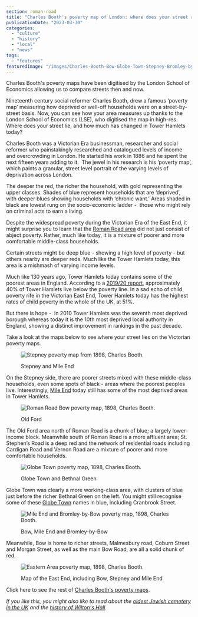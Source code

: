 ```yaml
---
section: roman-road
title: "Charles Booth's poverty map of London: where does your street rank?"
publicationDate: "2023-03-30"
categories: 
  - "culture"
  - "history"
  - "local"
  - "news"
tags: 
  - "features"
featuredImage: "/images/Charles-Booth-Bow-Globe-Town-Stepney-Bromley-by-Bow.jpg"
---
```


Charles Booth's poverty maps have been digitised by the London School of Economics allowing us to compare streets then and now.

Nineteenth century social reformer Charles Booth, drew a famous ‘poverty map’ measuring how deprived or well-off households were on a street-by-street basis. Now, you can see how your area measures up thanks to the London School of Economics (LSE), who digitised the map in high-res. Where does your street lie, and how much has changed in Tower Hamlets today? 

Charles Booth was a Victorian Era businessman, researcher and social reformer who painstakingly researched and catalogued levels of income and overcrowding in London. He started his work in 1886 and he spent the next fifteen years adding to it.  The jewel in his research is his ‘poverty map’, which paints a granular, street level portrait of the varying levels of deprivation across London. 

The deeper the red, the richer the household, with gold representing the upper classes. Shades of blue represent households that are ‘deprived’, with deeper blues showing households with ‘chronic want.’ Areas shaded in black are lowest rung on the socio-economic ladder -  those who might rely on criminal acts to earn a living. 

Despite the widespread poverty during the Victorian Era of the East End, it might surprise you to learn that the [Roman Road area](https://romanroadlondon.com/where-is-bow-mile-end-old-ford-globe-town/) did not just consist of abject poverty. Rather, much like today, it is a mixture of poorer and more comfortable middle-class households.

Certain streets might be deep blue - showing a high level of poverty - but others nearby are deeper reds. Much like the Tower Hamlets today, this area is a mishmash of varying income levels. 

Much like 130 years ago, Tower Hamlets today contains some of the poorest areas in England. According to a [2019/20 report](https://www.trustforlondon.org.uk/data/boroughs/tower-hamlets-poverty-and-inequality-indicators/), approximately 40% of Tower Hamlets live below the poverty line. In a sad echo of child poverty rife in the Victorian East End, Tower Hamlets today has the highest rates of child poverty in the whole of the UK, at 51%.

But there is hope -  in 2010 Tower Hamlets was the seventh most deprived borough whereas today it is the 10th most deprived local authority in England, showing a distinct improvement in rankings in the past decade.

Take a look at the maps below to see where your street lies on the Victorian poverty maps.

<figure>

![Stepney poverty map from 1898, Charles Booth.](/images/Charles-Booth-Stepney-1024x683.jpg)

<figcaption>

Stepney and Mile End

</figcaption>

</figure>

On the Stepney side, there are poorer streets mixed with these middle-class households, even some spots of black - areas where the poorest peoples live. Interestingly, [Mile End](https://romanroadlondon.com/mile-end-park-history/) today still has some of the most deprived areas in Tower Hamlets.

<figure>

![Roman Road Bow poverty map, 1898, Charles Booth.](/images/Charles-Booth-Bow-1024x683.jpg)

<figcaption>

Old Ford

</figcaption>

</figure>

The Old Ford area north of Roman Road is a chunk of blue; a largely lower-income block. Meanwhile south of Roman Road is a more affluent area; St. Stephen’s Road is a deep red and the network of residential roads including Cardigan Road and Vernon Road are a mixture of poorer and more comfortable households.

<figure>

![Globe Town poverty map, 1898, Charles Booth.](/images/Charles-Booth-Globe-Town-1024x683.jpg)

<figcaption>

Globe Town and Bethnal Green

</figcaption>

</figure>

Globe Town was clearly a more working-class area, with clusters of blue just before the richer Bethnal Green on the left. You might still recognise some of these [Globe Town](https://romanroadlondon.com/globe-town-area-guide/) names in blue, including Cranbrook Street.

<figure>

![Mile End and Bromley-by-Bow poverty map, 1898, Charles Booth.](/images/Charles-Booth-Mile-End-Bromley-by-Bow-1024x683.jpg)

<figcaption>

Bow, Mile End and Bromley-by-Bow

</figcaption>

</figure>

Meanwhile, Bow is home to richer streets, Malmesbury road, Coburn Street and Morgan Street, as well as the main Bow Road, are all a solid chunk of red.

<figure>

![Eastern Area poverty map, 1898, Charles Booth.](/images/Charles-Booth-Sheet-1-Eastern-Area.jpg)

<figcaption>

Map of the East End, including Bow, Stepney and Mile End

</figcaption>

</figure>

Click here to see the rest of [Charles Booth's poverty maps](https://booth.lse.ac.uk/about).

_If you like this, you might also like to read about the [oldest Jewish cemetery in the UK](https://romanroadlondon.com/local/society/heritage/) and the [history of Wilton's Hall](https://romanroadlondon.com/wilton-s-music-hall-history/)._

